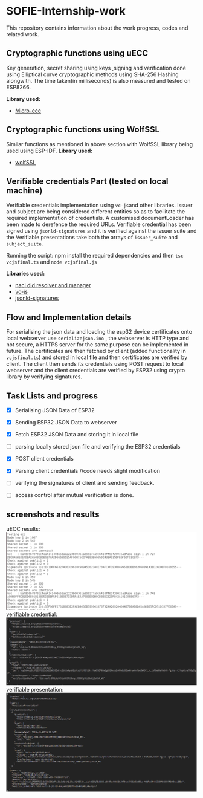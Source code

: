 # SOFIE-Internship-work
This repository contains information about the work progress, codes and related work.

## Cryptographic functions using uECC
Key generation, secret sharing using keys ,signing and verification done using Elliptical curve cryptographic methods using SHA-256  Hashing alongwith. The time taken(in milliseconds) is also measured and tested on ESP8266.

<b>Library used:</b>
- [Micro-ecc](https://github.com/kmackay/micro-ecc)


## Cryptographic functions using WolfSSL
Similar functions as mentioned in  above section with WolfSSL library being used using ESP-IDF. 
<b>Library used:</b>
- [wolfSSL]( https://github.com/wolfSSL/wolfssl
)

## Verifiable credentials Part (tested on local machine)
Verifiable credentials implementation using ```vc-js```and other libraries. Issuer and subject are being considered different entities so as to facilitate the required implementation of credentials. A customised documentLoader has been made to derefence the required URLs. Verifiable credential has been signed using  ```jsonld-signatures``` and it is verified against the issuer suite and the Verifiable presentations take both the arrays of ```issuer_suite``` and ``` subject_suite```.

Running the script: npm install the required dependencies and then  ```tsc vcjsfinal.ts``` and ```node vcjsfinal.js```

<b>Libraries used:</b>
- [nacl did resolver and manager](https://github.com/uport-project/nacl-did)
- [vc-js](https://github.com/digitalbazaar/vc-js)
- [jsonld-signatures](https://github.com/digitalbazaar/jsonld-signatures)

## Flow and Implementation details

For serialising the json data and loading the esp32 device certificates onto local webserver use ```serializejson.ino``` , the webserver is HTTP type and not secure, a HTTPS server for the same purpose can be implemented in future. The certificates are then fetched by client (added functionality in ```vcjsfinal.ts```) and stored in local file and then certificates are verified by client. The client then sends its credentials using POST request to local webserver and the client credentials are verified by ESP32 using crypto library by verifying signatures.


##  Task Lists and progress
- [X] Serialising JSON Data of ESP32
- [X] Sending ESP32 JSON Data to webserver
- [X] Fetch ESP32 JSON Data and storing it in local file
- [ ] parsing locally stored json file and verifying the ESP32 credentials
- [X] POST client credentials 
- [X] Parsing client credentials //code needs slight modification
- [ ] verifying the signatures of client and sending feedback.
- [ ] access control after mutual verification is done. 



## screenshots and results
uECC results:
![uECC results](https://github.com/hiteshcmonga/SOFIE-Internship-work/blob/master/results/uecclatest.png)
verifiable credential:
![Verifiable credentail](https://github.com/hiteshcmonga/SOFIE-Internship-work/blob/master/results/createvc.png)
verifiable presentation:
![verifiable presentatiton](https://github.com/hiteshcmonga/SOFIE-Internship-work/blob/master/results/createvp1.png)



